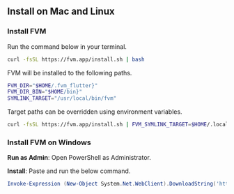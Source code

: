 ## Install on Mac and Linux

### Install FVM

Run the command below in your terminal.

```bash
curl -fsSL https://fvm.app/install.sh | bash
```

FVM will be installed to the following paths.

```bash
FVM_DIR="$HOME/.fvm_flutter}"
FVM_DIR_BIN="$HOME/bin}"
SYMLINK_TARGET="/usr/local/bin/fvm"
```

Target paths can be overridden using environment variables.

```bash
curl -fsSL https://fvm.app/install.sh | FVM_SYMLINK_TARGET=$HOME/.local/bin/fvm bash
```

### Install FVM on Windows

**Run as Admin**: Open PowerShell as Administrator.

**Install**: Paste and run the below command.

```powershell
Invoke-Expression (New-Object System.Net.WebClient).DownloadString('https://fvm.app/install.ps1')
```
